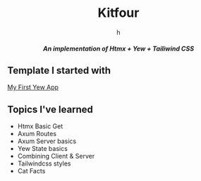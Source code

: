 <div align="center">
    <h1>Kitfour</h1>h
    <h5>An implementation of Htmx + Yew + Tailiwind CSS </h5>
</div>

## Template I started with
[My First Yew App](https://github.com/wpcodevo/rust-yew-app/tree/master)



## Topics I've learned
- Htmx Basic Get
- Axum Routes
- Axum Server basics
- Yew State basics
- Combining Client & Server
- Tailwindcss styles
- Cat Facts